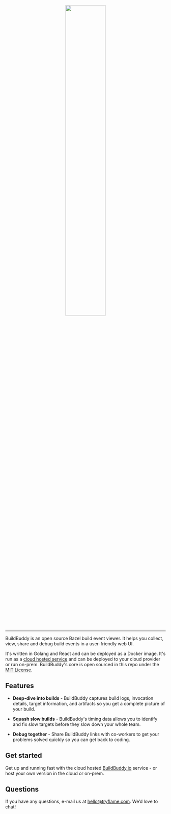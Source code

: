 <p align="center">
  <img width="50%" src="https://buildbuddy.io/images/preview.png">
</p>

***

BuildBuddy is an open source Bazel build event viewer. It helps you collect, view, share and debug build events in a user-friendly web UI.

It's written in Golang and React and can be deployed as a Docker image. It's run as a [cloud hosted service](https://buildbuddy.io) and can be deployed to your cloud provider or run on-prem. BuildBuddy's core is open sourced in this repo under the [MIT License](https://github.com/tryflame/buildbuddy/blob/master/LICENSE).

## Features

* **Deep-dive into builds** - BuildBuddy captures build logs, invocation details, target information, and artifacts so you get a complete picture of your build.

* **Squash slow builds** - BuildBuddy's timing data allows you to identify and fix slow targets before they slow down your whole team.

* **Debug together** - Share BuildBuddy links with co-workers to get your problems solved quickly so you can get back to coding.

## Get started
Get up and running fast with the cloud hosted [BuildBuddy.io](https://buildbuddy.io) service - or host your own version in the cloud or on-prem.

## Questions
If you have any questions, e-mail us at hello@tryflame.com. We’d love to chat!
